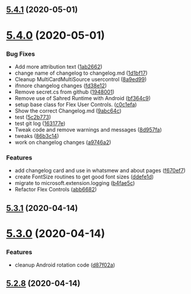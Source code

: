 ## [5.4.1](https://github.com/phandcock/grampsview/compare/v5.4.0...v5.4.1) (2020-05-01)



# [5.4.0](https://github.com/phandcock/grampsview/compare/v5.3.1...v5.4.0) (2020-05-01)


### Bug Fixes

* Add more attribution text ([1ab2662](https://github.com/phandcock/grampsview/commit/1ab26622e733341a8d9b67a22a216cc491258f2c))
* change name of changelog to changelog.md ([1d1bf17](https://github.com/phandcock/grampsview/commit/1d1bf1774a0e53ffed1c058bf02173780e2d3371))
* Cleanup MultiCardMultiSource usercontrol ([8a9ed99](https://github.com/phandcock/grampsview/commit/8a9ed992af9ab21045994cb4658986d8da373922))
* ifnnore changelog changes ([fd38e12](https://github.com/phandcock/grampsview/commit/fd38e128e7f8b162230c063fd49b38c64069ab5d))
* Remove secret.cs from github ([1948001](https://github.com/phandcock/grampsview/commit/1948001b472397d9b334f9cdc87da7dc9e9a6713))
* Remove use of Sahred Runtime with Android ([bf364c9](https://github.com/phandcock/grampsview/commit/bf364c96a24bc95edd7f395849da6cf740d61bad))
* setup base class for Flex User Controls. ([c0c1efa](https://github.com/phandcock/grampsview/commit/c0c1efad882bf3f6defd62dd876afca09a766a24))
* Show the correct Changelog.md ([9abc64c](https://github.com/phandcock/grampsview/commit/9abc64cccd559111ec2d5ae0bdf95966f0758df6))
* test ([5c2b773](https://github.com/phandcock/grampsview/commit/5c2b773ac6bb847007da84f41f51cb6e3b813772))
* test git log ([163177e](https://github.com/phandcock/grampsview/commit/163177eee30f4c8cc5c1241aaafda47694da91b3))
* Tweak code and remove warnings and messages ([8d957fa](https://github.com/phandcock/grampsview/commit/8d957fab357dacca829d012c6f78c6aca989de4f))
* tweaks ([86b3c14](https://github.com/phandcock/grampsview/commit/86b3c14900364b9d2fa5c4dff27603898e980fef))
* work on changelog changes ([a9746a2](https://github.com/phandcock/grampsview/commit/a9746a2e7900eb0fce4b000b709798c3109b3a41))


### Features

* add changelog card and use in whatsmew and about pages ([f670ef7](https://github.com/phandcock/grampsview/commit/f670ef79eaee344ec55562285b3bc6293bca6a29))
* create FontSize routines to get good font sizes ([ddefe1d](https://github.com/phandcock/grampsview/commit/ddefe1d3b0c9052333b4c291156d404fcb48b85d))
* migrate to microsoft.extension.logging ([b4fae5c](https://github.com/phandcock/grampsview/commit/b4fae5c350458c4fd1947fb27b46400bf0c8722b))
* Refactor Flex Controls ([abb6682](https://github.com/phandcock/grampsview/commit/abb668274f5c41f49d780ef9138ac9b4fa44b098))



## [5.3.1](https://github.com/phandcock/grampsview/compare/v5.3.0...v5.3.1) (2020-04-14)



# [5.3.0](https://github.com/phandcock/grampsview/compare/v5.2.8...v5.3.0) (2020-04-14)


### Features

* cleanup Android rotation code ([d87f02a](https://github.com/phandcock/grampsview/commit/d87f02a9c0efd9bceccdc7e1f14afbf7e6f0f8ea))



## [5.2.8](https://github.com/phandcock/grampsview/compare/v5.2.7...v5.2.8) (2020-04-14)



